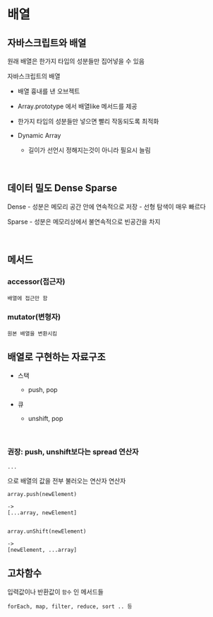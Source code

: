 # 배열

## 자바스크립트와 배열

원래 배열은 한가지 타입의 성분들만 집어넣을 수 있음

자바스크립트의 배열

- 배열 흉내를 낸 오브젝트

- Array.prototype 에서 배열like 메서드를 제공

- 한가지 타입의 성분들만 넣으면 빨리 작동되도록 최적화

- Dynamic Array
  - 길이가 선언시 정해지는것이 아니라 필요시 늘림

<br>

## 데이터 밀도 Dense Sparse

Dense - 성분은 메모리 공간 안에 연속적으로 저장 - 선형 탐색이 매우 빠르다

Sparse - 성분은 메모리상에서 불연속적으로 빈공간을 차지

<br>

## 메서드

### accessor(접근자)

    배열에 접근만 함

### mutator(변형자)

    원본 배열을 변환시킴

## 배열로 구현하는 자료구조

- 스택

  - push, pop

- 큐
  - unshift, pop

<br>

### 권장: push, unshift보다는 spread 연산자

`...`

으로 배열의 값을 전부 불러오는 연산자 연산자

```
array.push(newElement)

->
[...array, newElement]


array.unShift(newElement)

->
[newElement, ...array]

```

## 고차함수

입력값이나 반환값이 `함수` 인 메서드들

```
forEach, map, filter, reduce, sort .. 등
```
